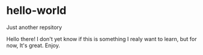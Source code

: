 # hello-world
Just another repsitory

Hello there!
I don't yet know if this is something I realy want to learn, but for now, It's great.
Enjoy.
